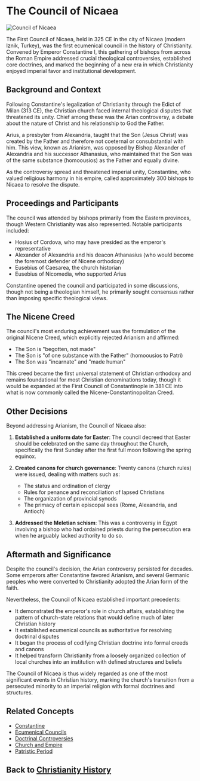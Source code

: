 # The Council of Nicaea

![Council of Nicaea](../../images/council_of_nicaea.jpg)

The First Council of Nicaea, held in 325 CE in the city of Nicaea (modern Iznik, Turkey), was the first ecumenical council in the history of Christianity. Convened by Emperor Constantine I, this gathering of bishops from across the Roman Empire addressed crucial theological controversies, established core doctrines, and marked the beginning of a new era in which Christianity enjoyed imperial favor and institutional development.

## Background and Context

Following Constantine's legalization of Christianity through the Edict of Milan (313 CE), the Christian church faced internal theological disputes that threatened its unity. Chief among these was the Arian controversy, a debate about the nature of Christ and his relationship to God the Father.

Arius, a presbyter from Alexandria, taught that the Son (Jesus Christ) was created by the Father and therefore not coeternal or consubstantial with him. This view, known as Arianism, was opposed by Bishop Alexander of Alexandria and his successor Athanasius, who maintained that the Son was of the same substance (homoousios) as the Father and equally divine.

As the controversy spread and threatened imperial unity, Constantine, who valued religious harmony in his empire, called approximately 300 bishops to Nicaea to resolve the dispute.

## Proceedings and Participants

The council was attended by bishops primarily from the Eastern provinces, though Western Christianity was also represented. Notable participants included:

- Hosius of Cordova, who may have presided as the emperor's representative
- Alexander of Alexandria and his deacon Athanasius (who would become the foremost defender of Nicene orthodoxy)
- Eusebius of Caesarea, the church historian
- Eusebius of Nicomedia, who supported Arius

Constantine opened the council and participated in some discussions, though not being a theologian himself, he primarily sought consensus rather than imposing specific theological views.

## The Nicene Creed

The council's most enduring achievement was the formulation of the original Nicene Creed, which explicitly rejected Arianism and affirmed:

- The Son is "begotten, not made"
- The Son is "of one substance with the Father" (homoousios to Patri)
- The Son was "incarnate" and "made human"

This creed became the first universal statement of Christian orthodoxy and remains foundational for most Christian denominations today, though it would be expanded at the First Council of Constantinople in 381 CE into what is now commonly called the Nicene-Constantinopolitan Creed.

## Other Decisions

Beyond addressing Arianism, the Council of Nicaea also:

1. **Established a uniform date for Easter**: The council decreed that Easter should be celebrated on the same day throughout the Church, specifically the first Sunday after the first full moon following the spring equinox.

2. **Created canons for church governance**: Twenty canons (church rules) were issued, dealing with matters such as:
   - The status and ordination of clergy
   - Rules for penance and reconciliation of lapsed Christians
   - The organization of provincial synods
   - The primacy of certain episcopal sees (Rome, Alexandria, and Antioch)

3. **Addressed the Meletian schism**: This was a controversy in Egypt involving a bishop who had ordained priests during the persecution era when he arguably lacked authority to do so.

## Aftermath and Significance

Despite the council's decision, the Arian controversy persisted for decades. Some emperors after Constantine favored Arianism, and several Germanic peoples who were converted to Christianity adopted the Arian form of the faith.

Nevertheless, the Council of Nicaea established important precedents:

- It demonstrated the emperor's role in church affairs, establishing the pattern of church-state relations that would define much of later Christian history
- It established ecumenical councils as authoritative for resolving doctrinal disputes
- It began the process of codifying Christian doctrine into formal creeds and canons
- It helped transform Christianity from a loosely organized collection of local churches into an institution with defined structures and beliefs

The Council of Nicaea is thus widely regarded as one of the most significant events in Christian history, marking the church's transition from a persecuted minority to an imperial religion with formal doctrines and structures.

## Related Concepts
- [Constantine](./constantine.md)
- [Ecumenical Councils](./ecumenical_councils.md)
- [Doctrinal Controversies](./doctrinal_controversies.md)
- [Church and Empire](./church_and_empire.md)
- [Patristic Period](./patristic_period.md)

## Back to [Christianity History](./README.md)
